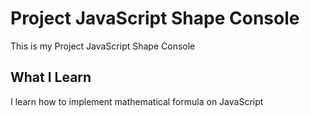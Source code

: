 # Project JavaScript Shape Console

This is my Project JavaScript Shape Console

## What I Learn

I learn how to implement mathematical formula on JavaScript
